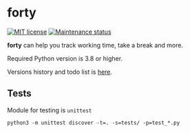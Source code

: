 # forty

[![MIT license][license-badge]][license-url]
[![Maintenance status][status-badge]][status-url]

**forty** can help you track working time, take a break and more.

Required Python version is 3.8 or higher.

Versions history and todo list is [here](TODO.md).

## Tests

Module for testing is `unittest`

```
python3 -m unittest discover -t=. -s=tests/ -p=test_*.py
```

[status-url]: https://github.com/vikian050194/forty/pulse
[status-badge]: https://img.shields.io/github/last-commit/vikian050194/forty.svg

[license-url]: https://github.com/vikian050194/forty/blob/master/LICENSE
[license-badge]: https://img.shields.io/github/license/vikian050194/forty.svg